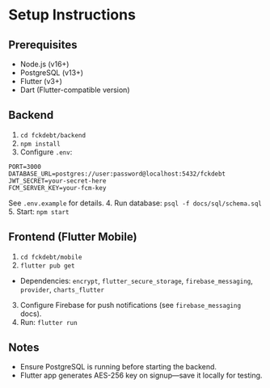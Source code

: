 # Setup Instructions

## Prerequisites
- Node.js (v16+)
- PostgreSQL (v13+)
- Flutter (v3+)
- Dart (Flutter-compatible version)

## Backend
1. `cd fckdebt/backend`
2. `npm install`
3. Configure `.env`:
```
PORT=3000
DATABASE_URL=postgres://user:password@localhost:5432/fckdebt
JWT_SECRET=your-secret-here
FCM_SERVER_KEY=your-fcm-key
```
See `.env.example` for details.
4. Run database: `psql -f docs/sql/schema.sql`
5. Start: `npm start`

## Frontend (Flutter Mobile)
1. `cd fckdebt/mobile`
2. `flutter pub get`
- Dependencies: `encrypt`, `flutter_secure_storage`, `firebase_messaging`, `provider`, `charts_flutter`
3. Configure Firebase for push notifications (see `firebase_messaging` docs).
4. Run: `flutter run`

## Notes
- Ensure PostgreSQL is running before starting the backend.
- Flutter app generates AES-256 key on signup—save it locally for testing.
